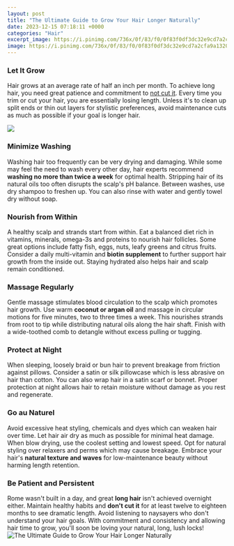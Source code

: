 ```yaml
---
layout: post
title: "The Ultimate Guide to Grow Your Hair Longer Naturally"
date: 2023-12-15 07:18:11 +0000
categories: "Hair"
excerpt_image: https://i.pinimg.com/736x/0f/83/f0/0f83f0df3dc32e9cd7a2cfa9a1320d76.jpg
image: https://i.pinimg.com/736x/0f/83/f0/0f83f0df3dc32e9cd7a2cfa9a1320d76.jpg
---
```


### Let It Grow
Hair grows at an average rate of half an inch per month. To achieve long hair, you need great patience and commitment to [not cut it](https://fistore.mysenprints.com/collection/aldaco). Every time you trim or cut your hair, you are essentially losing length. Unless it's to clean up split ends or thin out layers for stylistic preferences, avoid maintenance cuts as much as possible if your goal is longer hair. 

![](https://www.fabhow.com/wp-content/uploads/2016/08/how-to-grow-hair-faster.jpg)
### Minimize Washing 
Washing hair too frequently can be very drying and damaging. While some may feel the need to wash every other day, hair experts recommend **washing no more than twice a week** for optimal health. Stripping hair of its natural oils too often disrupts the scalp's pH balance. Between washes, use dry shampoo to freshen up. You can also rinse with water and gently towel dry without soap.
### Nourish from Within
A healthy scalp and strands start from within. Eat a balanced diet rich in vitamins, minerals, omega-3s and proteins to nourish hair follicles. Some great options include fatty fish, eggs, nuts, leafy greens and citrus fruits. Consider a daily multi-vitamin and **biotin supplement** to further support hair growth from the inside out. Staying hydrated also helps hair and scalp remain conditioned.
### Massage Regularly 
Gentle massage stimulates blood circulation to the scalp which promotes hair growth. Use warm **coconut or argan oil** and massage in circular motions for five minutes, two to three times a week. This nourishes strands from root to tip while distributing natural oils along the hair shaft. Finish with a wide-toothed comb to detangle without excess pulling or tugging.
### Protect at Night  
When sleeping, loosely braid or bun hair to prevent breakage from friction against pillows. Consider a satin or silk pillowcase which is less abrasive on hair than cotton. You can also wrap hair in a satin scarf or bonnet. Proper protection at night allows hair to retain moisture without damage as you rest and regenerate.
### Go au Naturel
Avoid excessive heat styling, chemicals and dyes which can weaken hair over time. Let hair air dry as much as possible for minimal heat damage. When blow drying, use the coolest setting and lowest speed. Opt for natural styling over relaxers and perms which may cause breakage. Embrace your hair's **natural texture and waves** for low-maintenance beauty without harming length retention.
### Be Patient and Persistent
Rome wasn't built in a day, and great **long hair** isn't achieved overnight either. Maintain healthy habits and **don't cut it** for at least twelve to eighteen months to see dramatic length. Avoid listening to naysayers who don't understand your hair goals. With commitment and consistency and allowing hair time to grow, you'll soon be loving your natural, long, lush locks!
![The Ultimate Guide to Grow Your Hair Longer Naturally](https://i.pinimg.com/736x/0f/83/f0/0f83f0df3dc32e9cd7a2cfa9a1320d76.jpg)